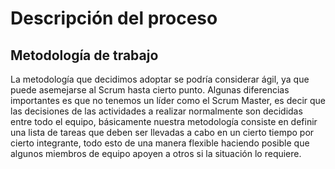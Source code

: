# Descripción del proceso
## Metodología de trabajo
La metodología que decidimos adoptar se podría considerar ágil, ya que puede asemejarse al Scrum hasta cierto punto. Algunas diferencias importantes es que no tenemos un líder como el Scrum Master, es decir que las decisiones de las actividades a realizar normalmente son decididas entre todo el equipo, básicamente nuestra metodología consiste en definir una lista de tareas que deben ser llevadas a cabo en un cierto tiempo por cierto integrante, todo esto de una manera flexible haciendo posible que algunos miembros de equipo apoyen a otros si la situación lo requiere.

